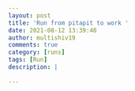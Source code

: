 ```yaml
---
layout: post
title: 'Run from pitapit to work '
date: 2021-08-12 13:39:40
author: multishiv19
comments: true
category: [runs]
tags: [Run]
description: |
    
---
```





<div width='100%' class='strava-embed-placeholder' data-embed-type='activity' data-embed-id='5778372569'></div>
<script src='https://strava-embeds.com/embed.js'></script>
